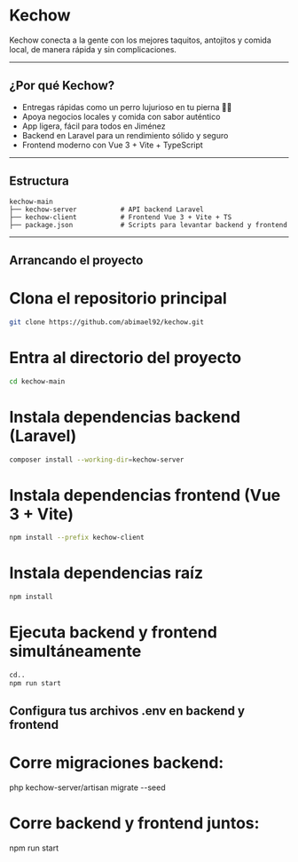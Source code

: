 # Kechow

Kechow conecta a la gente con los mejores taquitos, antojitos y comida local, de manera rápida y sin complicaciones.

---

## ¿Por qué Kechow?

- Entregas rápidas como un perro lujurioso en tu pierna 🐕‍🔥  
- Apoya negocios locales y comida con sabor auténtico  
- App ligera, fácil para todos en Jiménez  
- Backend en Laravel para un rendimiento sólido y seguro  
- Frontend moderno con Vue 3 + Vite + TypeScript

---

## Estructura

```
kechow-main
├── kechow-server           # API backend Laravel
├── kechow-client           # Frontend Vue 3 + Vite + TS
├── package.json            # Scripts para levantar backend y frontend
```

---

## Arrancando el proyecto

# Clona el repositorio principal
```bash
git clone https://github.com/abimael92/kechow.git
```
# Entra al directorio del proyecto
```bash
cd kechow-main
```
# Instala dependencias backend (Laravel)
```bash
composer install --working-dir=kechow-server
```
# Instala dependencias frontend (Vue 3 + Vite)
```bash
npm install --prefix kechow-client
```
# Instala dependencias raíz 
```bash
npm install
```
# Ejecuta backend y frontend simultáneamente
```bash
cd..
npm run start
```


## Configura tus archivos .env en backend y frontend

# Corre migraciones backend:
php kechow-server/artisan migrate --seed

# Corre backend y frontend juntos:
npm run start
